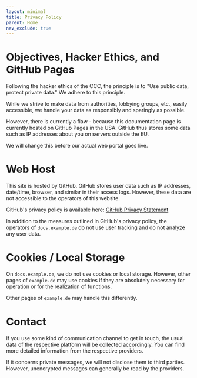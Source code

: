 ```yaml
---
layout: minimal
title: Privacy Policy
parent: Home
nav_exclude: true
---
```


# Objectives, Hacker Ethics, and GitHub Pages

Following the hacker ethics of the CCC, the principle is to "Use public data, protect private data." We adhere to this principle.

While we strive to make data from authorities, lobbying groups, etc., easily accessible, we handle your data as responsibly and sparingly as possible.

However, there is currently a flaw - because this documentation page is currently hosted on GitHub Pages in the USA. GitHub thus stores some data such as IP addresses about you on servers outside the EU.

We will change this before our actual web portal goes live.

# Web Host

This site is hosted by GitHub. GitHub stores user data such as IP addresses, date/time, browser, and similar in their access logs. However, these data are not accessible to the operators of this website.

GitHub's privacy policy is available here: [GitHub Privacy Statement](https://docs.github.com/en/github/site-policy/github-privacy-statement)

In addition to the measures outlined in GitHub's privacy policy, the operators of `docs.example.de` do not use user tracking and do not analyze any user data.

# Cookies / Local Storage

On `docs.example.de`, we do not use cookies or local storage. However, other pages of `example.de` may use cookies if they are absolutely necessary for operation or for the realization of functions.

Other pages of `example.de` may handle this differently.

# Contact

If you use some kind of communication channel to get in touch, the usual data of the respective platform will be collected accordingly. You can find more detailed information from the respective providers.

If it concerns private messages, we will not disclose them to third parties. However, unencrypted messages can generally be read by the providers.